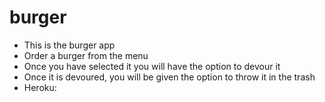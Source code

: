 # burger
* This is the burger app
* Order a burger from the menu
* Once you have selected it you will have the option to devour it
* Once it is devoured, you will be given the option to throw it in the trash
* Heroku: